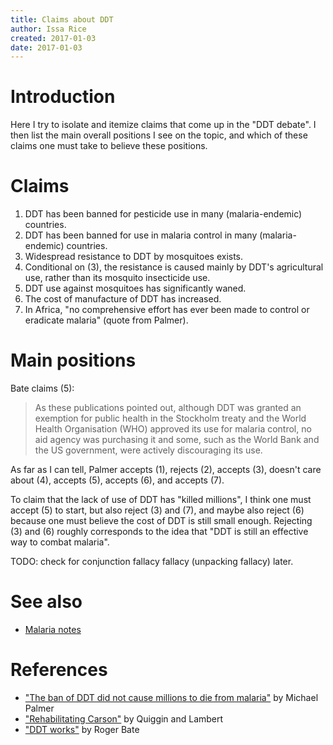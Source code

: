 ```yaml
---
title: Claims about DDT
author: Issa Rice
created: 2017-01-03
date: 2017-01-03
---
```


# Introduction

Here I try to isolate and itemize claims that come up in the "DDT debate".
I then list the main overall positions I see on the topic, and which of these
claims one must take to believe these positions.

# Claims

1. DDT has been banned for pesticide use in many (malaria-endemic) countries.
2. DDT has been banned for use in malaria control in many (malaria-endemic)
   countries.
3. Widespread resistance to DDT by mosquitoes exists.
4. Conditional on (3), the resistance is caused mainly by DDT's agricultural
   use, rather than its mosquito insecticide use.
5. DDT use against mosquitoes has significantly waned.
6. The cost of manufacture of DDT has increased.
7. In Africa, "no comprehensive effort has ever been made to control or
   eradicate malaria" (quote from Palmer).

# Main positions

Bate claims (5):

> As these publications pointed out, although DDT was granted an exemption for
> public health in the Stockholm treaty and the World Health Organisation (WHO)
> approved its use for malaria control, no aid agency was purchasing it and
> some, such as the World Bank and the US government, were actively
> discouraging its use.

As far as I can tell, Palmer accepts (1), rejects (2), accepts (3), doesn't
care about (4), accepts (5), accepts (6), and accepts (7).

To claim that the lack of use of DDT has "killed millions", I think one must
accept (5) to start, but also reject (3) and (7), and maybe also reject (6)
because one must believe the cost of DDT is still small enough.
Rejecting (3) and (6) roughly corresponds to the idea that "DDT is still an
effective way to combat malaria".

TODO: check for conjunction fallacy fallacy (unpacking fallacy) later.

# See also

* [Malaria notes]()

# References

* ["The ban of DDT did not cause millions to die from
  malaria"](http://www.science.uwaterloo.ca/~mpalmer/stuff/DDT-myth.pdf) by
  Michael Palmer
* ["Rehabilitating Carson"](http://www.prospectmagazine.co.uk/magazine/rehabilitatingcarson)
  by Quiggin and Lambert
* ["DDT works"](https://web.archive.org/web/20080703063135/http://www.prospect-magazine.co.uk/article_details.php?id=10176) by Roger Bate
